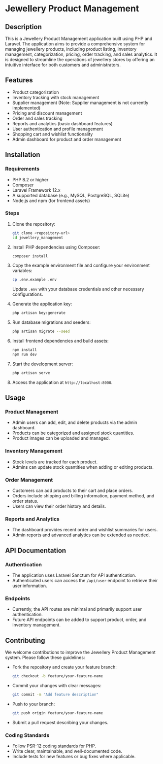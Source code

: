# Jewellery Product Management

## Description
This is a Jewellery Product Management application built using PHP and Laravel. The application aims to provide a comprehensive system for managing jewellery products, including product listing, inventory management, categorization, pricing, order tracking, and sales analytics. It is designed to streamline the operations of jewellery stores by offering an intuitive interface for both customers and administrators.

## Features
- Product categorization
- Inventory tracking with stock management
- Supplier management (Note: Supplier management is not currently implemented)
- Pricing and discount management
- Order and sales tracking
- Reports and analytics (basic dashboard features)
- User authentication and profile management
- Shopping cart and wishlist functionality
- Admin dashboard for product and order management

## Installation

### Requirements
- PHP 8.2 or higher
- Composer
- Laravel Framework 12.x
- A supported database (e.g., MySQL, PostgreSQL, SQLite)
- Node.js and npm (for frontend assets)

### Steps
1. Clone the repository:
   ```bash
   git clone <repository-url>
   cd jewellery_management
   ```

2. Install PHP dependencies using Composer:
   ```bash
   composer install
   ```

3. Copy the example environment file and configure your environment variables:
   ```bash
   cp .env.example .env
   ```
   Update `.env` with your database credentials and other necessary configurations.

4. Generate the application key:
   ```bash
   php artisan key:generate
   ```

5. Run database migrations and seeders:
   ```bash
   php artisan migrate --seed
   ```

6. Install frontend dependencies and build assets:
   ```bash
   npm install
   npm run dev
   ```

7. Start the development server:
   ```bash
   php artisan serve
   ```

8. Access the application at `http://localhost:8000`.

## Usage

### Product Management
- Admin users can add, edit, and delete products via the admin dashboard.
- Products can be categorized and assigned stock quantities.
- Product images can be uploaded and managed.

### Inventory Management
- Stock levels are tracked for each product.
- Admins can update stock quantities when adding or editing products.

### Order Management
- Customers can add products to their cart and place orders.
- Orders include shipping and billing information, payment method, and order status.
- Users can view their order history and details.

### Reports and Analytics
- The dashboard provides recent order and wishlist summaries for users.
- Admin reports and advanced analytics can be extended as needed.

## API Documentation

### Authentication
- The application uses Laravel Sanctum for API authentication.
- Authenticated users can access the `/api/user` endpoint to retrieve their user information.

### Endpoints
- Currently, the API routes are minimal and primarily support user authentication.
- Future API endpoints can be added to support product, order, and inventory management.

## Contributing

We welcome contributions to improve the Jewellery Product Management system. Please follow these guidelines:

- Fork the repository and create your feature branch:
  ```bash
  git checkout -b feature/your-feature-name
  ```
- Commit your changes with clear messages:
  ```bash
  git commit -m "Add feature description"
  ```
- Push to your branch:
  ```bash
  git push origin feature/your-feature-name
  ```
- Submit a pull request describing your changes.

### Coding Standards
- Follow PSR-12 coding standards for PHP.
- Write clear, maintainable, and well-documented code.
- Include tests for new features or bug fixes where applicable.